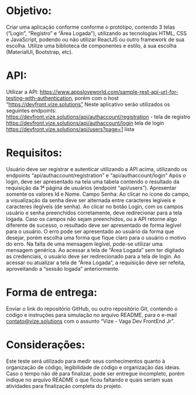 # Objetivo:
Criar uma aplicação conforme conforme o protótipo, contendo 3 telas (“Login”, “Registro” e “Área Logada”), utilizando as tecnologias HTML, CSS e JavaScript, podendo ou não utilizar ReactJS ou outro framework de sua escolha.
Utilize uma biblioteca de componentes e estilo, à sua escolha (MaterialUI, Bootstrap, etc).

# API:
Utilizar a API: https://www.appsloveworld.com/sample-rest-api-url-for-testing-with-authentication, porém com o host “https://devfront.vize.solutions”
Neste aplicativo serão utilizados os seguintes endpoints:
https://devfront.vize.solutions/api/authaccount/registration - tela de registro 
https://devfront.vize.solutions/api/authaccount/login tela de login
https://devfront.vize.solutions/api/users?page=1 lista 

# Requisitos:
Usuário deve ser registrar e autenticar utilizando a API acima, utilizando os endpoints “api/authaccount/registration” e “api/authaccount/login”
Após o login, deve ser apresentado na tela uma tabela contendo o resultado da requisição da 1ª página de usuários (endpoint “api/users”). Apresentar somente os valores Id e Nome.
Campo Senha: Ao clicar no ícone do campo, a visualização da senha deve ser alternada entre caracteres legíveis e caracteres ilegíveis (de senha).
Ao clicar no botão Login, com os campos usuário e senha preenchidos corretamente, deve redirecionar para a tela logada. Caso os campos não sejam preenchidos, ou a API retorne algo diferente de sucesso, o resultado deve ser apresentado de forma legível para o usuário.
O erro pode ser apresentado ao usuário da forma que desejar, porém escolha uma forma que fique claro para o usuário o motivo do erro. Na falta de uma mensagem legível, pode-se utilizar uma mensagem genérica.
Ao acessar a tela de “Área Logada” sem ter digitado as credenciais, o usuário deve ser redirecionado para a tela de login.
Ao acessar ou atualizar a tela de “Área Logada”, a requisição deve ser refeita, aproveitando a “sessão logada” anteriormente.

# Forma de entrega:
Enviar o link do repositório GitHub, ou outro repositório Git, contendo o código e instruções para simulação no arquivo README, para o e-mail contato@vize.solutions com o assunto “Vize - Vaga Dev FrontEnd Jr”.

# Considerações:
Este teste será utilizado para medir seus conhecimentos quanto à organização de código, legibilidade de código e organização das ideias.
Caso o tempo não dê para finalizar, pode ser entregue incompleto, porém indique no arquivo README o que ficou faltando e quais seriam suas atividades para finalização completa do projeto.